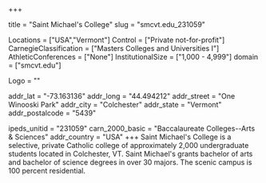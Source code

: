 
+++

title = "Saint Michael's College"
slug = "smcvt.edu_231059"

Locations = ["USA","Vermont"]
Control = ["Private not-for-profit"]
CarnegieClassification = ["Masters Colleges and Universities I"]
AthleticConferences = ["None"]
InstitutionalSize = ["1,000 - 4,999"]
domain = ["smcvt.edu"]

Logo = ""

addr_lat = "-73.163136"
addr_long = "44.494212"
addr_street = "One Winooski Park"
addr_city = "Colchester"
addr_state = "Vermont"
addr_postalcode = "5439"

ipeds_unitid = "231059"
carn_2000_basic = "Baccalaureate Colleges--Arts & Sciences"
addr_country = "USA"
+++
    Saint Michael&#39;s College is a selective, private Catholic college of approximately 2,000 undergraduate students located in Colchester, VT. Saint Michael&#39;s grants bachelor of arts and bachelor of science degrees in over 30 majors. The scenic campus is 100 percent residential.

